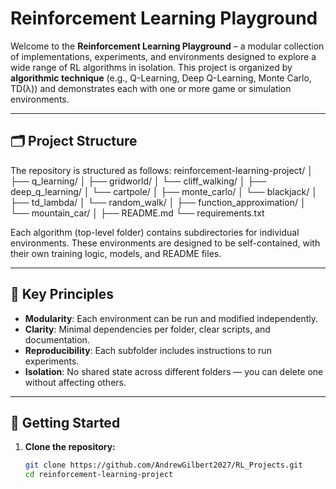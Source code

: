 # Reinforcement Learning Playground

Welcome to the **Reinforcement Learning Playground** – a modular collection of implementations, experiments, and environments designed to explore a wide range of RL algorithms in isolation. This project is organized by **algorithmic technique** (e.g., Q-Learning, Deep Q-Learning, Monte Carlo, TD(λ)) and demonstrates each with one or more game or simulation environments.

---

## 🗂️ Project Structure

The repository is structured as follows:
reinforcement-learning-project/
│
├── q_learning/
│ ├── gridworld/
│ └── cliff_walking/
│
├── deep_q_learning/
│ └── cartpole/
│
├── monte_carlo/
│ └── blackjack/
│
├── td_lambda/
│ └── random_walk/
│
├── function_approximation/
│ └── mountain_car/
│
├── README.md
└── requirements.txt



Each algorithm (top-level folder) contains subdirectories for individual environments. These environments are designed to be self-contained, with their own training logic, models, and README files.

---

## 📌 Key Principles

- **Modularity**: Each environment can be run and modified independently.
- **Clarity**: Minimal dependencies per folder, clear scripts, and documentation.
- **Reproducibility**: Each subfolder includes instructions to run experiments.
- **Isolation**: No shared state across different folders — you can delete one without affecting others.

---

## 🚀 Getting Started

1. **Clone the repository:**

   ```bash
   git clone https://github.com/AndrewGilbert2027/RL_Projects.git
   cd reinforcement-learning-project


